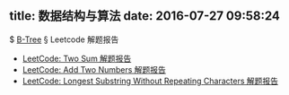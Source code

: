 title: 数据结构与算法
date: 2016-07-27 09:58:24
---
$ [B-Tree](/2015/10/15/2015-10-15-b-tree/)
§ Leetcode 解题报告
- [LeetCode: Two Sum 解题报告](/2015/06/19/2015-06-19-leetcode-twoSum/)
- [LeetCode: Add Two Numbers 解题报告](/2015/06/20/2015-06-20-leetcode-addTwoNumbers/)
- [LeetCode: Longest Substring Without Repeating Characters 解题报告](/2015/06/20/2015-06-20-leetcode-longestSubstringWithoutRepeatingCharacters/)
